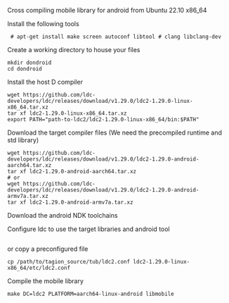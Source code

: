 Cross compiling mobile library for android from Ubuntu 22.10 x86_64

Install the following tools

```console
 # apt-get install make screen autoconf libtool # clang libclang-dev
```

Create a working directory to house your files
```
mkdir dondroid
cd dondroid
```

Install the host D compiler

```
wget https://github.com/ldc-developers/ldc/releases/download/v1.29.0/ldc2-1.29.0-linux-x86_64.tar.xz
tar xf ldc2-1.29.0-linux-x86_64.tar.xz
export PATH="path-to-ldc2/ldc2-1.29.0-linux-x86_64/bin:$PATH"
```

Download the target compiler files (We need the precompiled runtime and std library)

```
wget https://github.com/ldc-developers/ldc/releases/download/v1.29.0/ldc2-1.29.0-android-aarch64.tar.xz
tar xf ldc2-1.29.0-android-aarch64.tar.xz
# or
wget https://github.com/ldc-developers/ldc/releases/download/v1.29.0/ldc2-1.29.0-android-armv7a.tar.xz
tar xf ldc2-1.29.0-android-armv7a.tar.xz
```

Download the android NDK toolchains

Configure ldc to use the target libraries and android tool
```

```

or copy a preconfigured file
```
cp /path/to/tagion_source/tub/ldc2.conf ldc2-1.29.0-linux-x86_64/etc/ldc2.conf
```

Compile the mobile library
```
make DC=ldc2 PLATFORM=aarch64-linux-android libmobile
```
